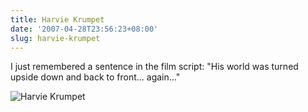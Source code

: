 ```yaml
---
title: Harvie Krumpet
date: '2007-04-28T23:56:23+08:00'
slug: harvie-krumpet
---
```


I just remembered a sentence in the film script: "His world was turned upside down and back to front... again..."

![Harvie Krumpet](https://db.yihui.name/space/krumpet.jpg)

